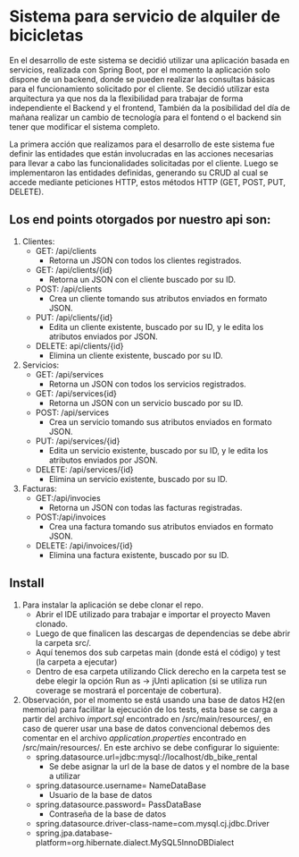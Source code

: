 Sistema para servicio de alquiler de bicicletas
==================================================

En el desarrollo de este sistema se decidió utilizar una aplicación basada en servicios, realizada con Spring Boot, por el momento la aplicación solo dispone de un backend, donde se pueden realizar las consultas básicas para el funcionamiento solicitado por el cliente. Se decidió utilizar esta arquitectura ya que nos da la flexibilidad para trabajar de forma independiente el Backend y el frontend, También da la posibilidad del día de mañana realizar un cambio de tecnología para el fontend o el backend sin tener que modificar el sistema completo.

La primera acción que realizamos para el desarrollo de este sistema fue definir las entidades que están involucradas en las acciones necesarias para llevar a cabo las funcionalidades solicitadas por el cliente. Luego se implementaron las entidades definidas, generando su CRUD al cual se accede mediante peticiones HTTP, estos métodos HTTP (GET, POST, PUT, DELETE).

Los end points otorgados por nuestro api son:
-------------------------------------------------------
1. Clientes:
	* GET: /api/clients 
		* Retorna un JSON con todos los clientes registrados.
	* GET: /api/clients/{id}
		* Retorna un JSON con el cliente buscado por su ID.
	* POST: /api/clients
		* Crea un cliente tomando sus atributos enviados en formato JSON.
	* PUT: /api/clients/{id}
		* Edita un cliente existente, buscado por su ID, y le edita los atributos enviados por JSON.
	* DELETE: api/clients/{id}
		* Elimina un cliente existente, buscado por su ID.
2. Servicios:
	* GET: /api/services
		* Retorna un JSON con todos los servicios registrados.
	* GET: /api/services{id}
		* Retorna un JSON con un servicio buscado por su ID.
	* POST: /api/services
		* Crea un servicio tomando sus atributos enviados en formato JSON.
	* PUT: /api/services/{id}
		* Edita un servicio existente, buscado por su ID, y le edita los atributos enviados por JSON.
	* DELETE: /api/services/{id}
		* Elimina un servicio existente, buscado por su ID.
3. Facturas:
	* GET:/api/invocies 
		* Retorna un JSON con todas las facturas registradas.
	* POST:/api/invoices
		* Crea una factura tomando sus atributos enviados en formato JSON.
	* DELETE: /api/invoices/{id}
		* Elimina una factura existente, buscado por su ID.

Install
---------------------------------------------------

1. Para instalar la aplicación se debe clonar el repo.
	* Abrir el IDE utilizado para trabajar e importar el proyecto Maven clonado.
	* Luego de que finalicen las descargas de dependencias se debe abrir la carpeta src/.
	* Aquí tenemos dos sub carpetas main (donde está el código) y test (la carpeta a ejecutar)
	* Dentro de esa carpeta utilizando Click derecho en la carpeta test se debe elegir la opción Run as -> jUnti aplication (si se utiliza run coverage se mostrará el porcentaje de cobertura).
2. Observación, por el momento se está usando una base de datos H2(en memoria) para facilitar la ejecución de los tests, esta base se carga a partir del archivo *import.sql* encontrado en /src/main/resources/, en caso de querer usar una base de datos convencional debemos des comentar en el archivo *application.properties* encontrado en /src/main/resources/. En este archivo se debe configurar lo siguiente: 
	* spring.datasource.url=jdbc:mysql://localhost/db_bike_rental
		* Se debe asignar la url de la base de datos y el nombre de la base a utilizar
	* spring.datasource.username= NameDataBase
		* Usuario de la base de datos
	* spring.datasource.password= PassDataBase
		* Contraseña de la base de datos
	* spring.datasource.driver-class-name=com.mysql.cj.jdbc.Driver
	* spring.jpa.database-platform=org.hibernate.dialect.MySQL5InnoDBDialect
	
